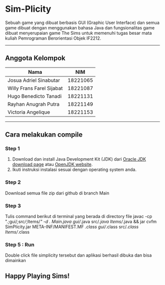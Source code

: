 # Sim-Plicity
Sebuah game yang dibuat berbasis GUI (Graphic User Interface) dan semua game dibuat dengan menggunakan bahasa Java dan fungsionalitas game dibuat menyerupaian game The Sims untuk memenuhi tugas besar mata kuliah Pemrograman Berorientasi Objek IF2212. 
***
## Anggota Kelompok
| Nama | NIM | 
| ------| ---- |
| Josua Adriel Sinabutar| 18221065 |
| Willy Frans Farel Sijabat | 18221087 | 
| Hugo Benedicto Tanadi | 18221131 | 
| Rayhan Anugrah Putra | 18221149 | 
| Victoria Angelique | 18221153 | 
***
## Cara melakukan compile

### Step 1
1. Download dan install Java Development Kit (JDK) dari [Oracle JDK download page](https://www.oracle.com/java/technologies/javase-jdk11-downloads.html) atau [OpenJDK website](https://adoptopenjdk.net/).
2. Ikuti instruksi instalasi sesuai dengan operating system anda.

### Step 2
Download semua file zip dari github di branch Main 

### Step 3
Tulis command berikut di terminal yang berada di directory file 
javac -cp ".;gui/*;src/*;Items/*" -d . Main.java gui/*.java src/*.java Items/*.java && jar cvfm SimPlicity.jar META-INF/MANIFEST.MF *.class gui/*.class src/*.class Items/*.class

### Step 5 : Run
Double click file simplicity tersebut dan aplikasi berhasil dibuka dan bisa dimainkan

## Happy Playing Sims!
